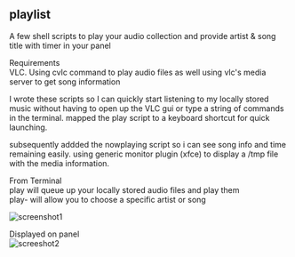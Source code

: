 ## playlist  
A few shell scripts to play your audio collection and provide artist &amp; song title with timer in your panel

Requirements  
VLC. Using cvlc command to play audio files as well using vlc's media server to get song information

I wrote these scripts so I can quickly start listening to my locally stored music without having to open up the VLC gui or type a string of commands in the terminal. mapped the play script to a keyboard shortcut for quick launching. 

subsequently addded the nowplaying script so i can see song info and time remaining easily.  using generic monitor plugin (xfce) to display a /tmp file with the media information.

From Terminal  
play will queue up your locally stored audio files and play them  
play- will allow you to choose a specific artist or song

![screenshot1](https://user-images.githubusercontent.com/37476191/136313827-3cd7d369-228f-4d6f-a29f-65fe40042ce8.png)

Displayed on panel  
![screeshot2](https://user-images.githubusercontent.com/37476191/136313834-e9d78d12-b4f7-4794-b340-c57c87218bc4.png)
